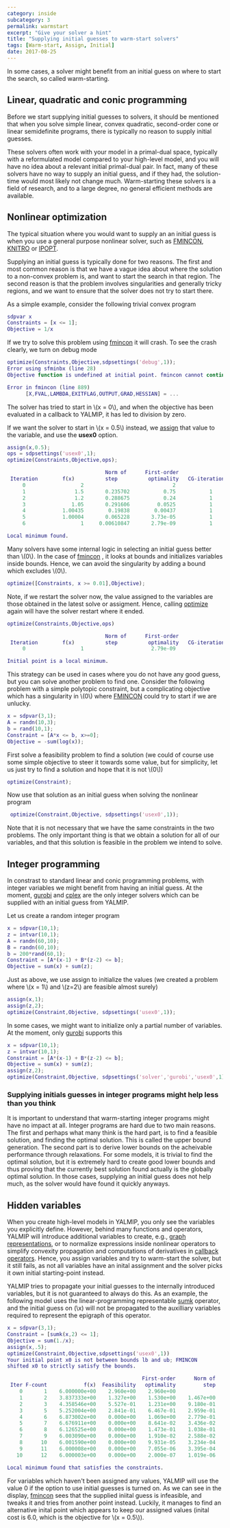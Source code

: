```yaml
---
category: inside
subcategory: 3
permalink: warmstart
excerpt: "Give your solver a hint"
title: "Supplying initial guesses to warm-start solvers"
tags: [Warm-start, Assign, Initial]
date: 2017-08-25
---
```


In some cases, a solver might benefit from an initial guess on where to start the search, so called warm-starting.

## Linear, quadratic and conic programming

Before we start supplying initial guesses to solvers, it should be mentioned that when you solve simple linear, convex quadratic, second-order cone or linear semidefinite programs, there is typically no reason to supply initial guesses. 

These solvers often work with your model in a primal-dual space, typically with a reformulated model compared to your high-level model, and you will have no idea about a relevant initial primal-dual pair. In fact, many of these solvers have no way to supply an initial guess, and if they had, the solution-time would most likely not change much. Warm-starting these solvers is a field of research, and to a large degree, no general efficient methods are available.

## Nonlinear optimization

The typical situation where you would want to supply an an initial guess is when you use a general purpose nonlinear solver, such as [FMINCON](/solver/fmincon), [KNITRO](/solver/knitro) or [IPOPT](/solver/ipopt). 

Supplying an initial guess is typically done for two reasons. The first and most common reason is that we have a vague idea about where the solution to a non-convex problem is, and want to start the search in that region. The second reason is that the problem involves singularities and generally tricky regions, and we want to ensure that the solver does not try to start there.

As a simple example, consider the following trivial convex program

````matlab
sdpvar x
Constraints = [x <= 1];
Objective = 1/x
````

If we try to solve this problem using [fmincon](/solver/fmincon) it will crash. To see the crash clearly, we turn on debug mode

````matlab
optimize(Constraints,Objective,sdpsettings('debug',1));
Error using sfminbx (line 28)
Objective function is undefined at initial point. fmincon cannot continue.

Error in fmincon (line 889)
      [X,FVAL,LAMBDA,EXITFLAG,OUTPUT,GRAD,HESSIAN] = ...

````

The solver has tried to start in \\(x = 0\\), and when the objective has been evaluated in a callback to YALMIP, it has led to division by zero.

If we want the solver to start in \\(x = 0.5\\) instead, we [assign](/command/assign) that value to the variable, and use the **usex0** option.

````matlab
assign(x,0.5);
ops = sdpsettings('usex0',1);
optimize(Constraints,Objective,ops);

                                Norm of      First-order 
 Iteration        f(x)          step          optimality   CG-iterations
     0                  2                             2                
     1                1.5       0.235702           0.75           1
     2                1.2       0.288675           0.24           1
     3               1.05       0.291606         0.0525           1
     4            1.00435        0.19838        0.00437           1
     5            1.00004       0.065228       3.73e-05           1
     6                  1     0.00610847       2.79e-09           1

Local minimum found.
````

Many solvers have some internal logic in selecting an initial guess better than \\(0\\). In the case of [fmincon](/solver/fmincon) , it looks at bounds and initializes variables inside bounds. Hence, we can avoid the singularity by adding a bound which excludes \\(0\\).

````matlab
optimize([Constraints, x >= 0.01],Objective);
````

Note, if we restart the solver now, the value assigned to the variables are those obtained in the latest solve or assigment. Hence, calling [optimize](/command/optimize) again will have the solver restart where it ended.


````matlab
optimize(Constraints,Objective,ops)

                                Norm of      First-order 
 Iteration        f(x)          step          optimality   CG-iterations
     0                  1                      2.79e-09                

Initial point is a local minimum.
````

This strategy can be used in cases where you do not have any good guess, but you can solve another problem to find one. Consider the following problem with a simple polytopic constraint, but a complicating objective which has a singularity in \\(0\\) where   [FMINCON](/solver/fmincon) could try to start if we are unlucky.

````matlab
x = sdpvar(3,1);
A = randn(10,3);
b = rand(10,1);
Constraint = [A*x <= b, x>=0];
Objective = -sum(log(x));
````

First solve a feasibility problem to find a solution (we could of course use some simple objective to steer it towards some value, but for simplicity, let us just try to find a solution and hope that it is not \\(0\\))

````matlab
optimize(Constraint);
````

Now use that solution as an initial guess when solving the nonlinear program

````matlab
 optimize(Constraint,Objective, sdpsettings('usex0',1));
````

Note that it is not necessary that we have the same constraints in the two problems. The only important thing is that we obtain a solution for all of our variables, and that this solution is feasible in the problem we intend to solve.

## Integer programming

In constrast to standard linear and conic programming problems, with integer variables we might benefit from having an initial guess. At the moment, [gurobi](/solver/gurobi) and [cplex](/solver/cplex) are the only integer solvers which can be supplied with an initial guess from YALMIP.

Let us create a random integer program

````matlab
x = sdpvar(10,1);
z = intvar(10,1);
A = randn(60,10);
B = randn(60,10);
b = 200*rand(60,1);
Constraint = [A*(x-1) + B*(z-2) <= b];
Objective = sum(x) + sum(z);
````

Just as above, we use assign to initialize the values (we created a problem where \\(x = 1\\) and \\(z=2\\) are feasible almost surely)

````matlab
assign(x,1);
assign(z,2);
optimize(Constraint,Objective, sdpsettings('usex0',1));
````

In some cases, we might want to initialize only a partial number of variables. At the moment, only  [gurobi](/solver/gurobi) supports this

````matlab
x = sdpvar(10,1);
z = intvar(10,1);
Constraint = [A*(x-1) + B*(z-2) <= b];
Objective = sum(x) + sum(z);
assign(z,2);
optimize(Constraint,Objective, sdpsettings('solver','gurobi','usex0',1));
````

### Supplying initials guesses in integer programs might help less than you think

It is important to understand that warm-starting integer programs might have no impact at all. Integer programs are hard due to two main reasons. The first and perhaps what many think is the hard part, is to find a feasible solution, and finding the optimal solution. This is called the upper bound generation. The second part is to derive lower bounds on the acheivable performance through relaxations. For some models, it is trivial to find the optimal solution, but it is extremely hard to create good lower bounds and thus proving that the currently best solution found actually is the globally optimal solution. In those cases, supplying an initial guess does not help much, as the solver would have found it quickly anyways.

## Hidden variables

When you create high-level models in YALMIP, you only see the variables you explicitly define. However, behind many functions and operators, YALMIP will introduce additional variables to create, e.g., [graph representations](/tutorial/nonlinearoperatorsgraphs), or to normalize expressions inside nonlinear operators to simplify convexity propagation and computations of derivatives in [callback operators](/tutorial/nonlinearoperatorscallback). Hence, you assign variables and try to warm-start the solver, but it still fails, as not all variables have an inital assignment and the solver picks it own initial starting-point instead.

YALMIP tries to propagate your initial guesses to the internally introduced variables, but it is not guaranteed to always do this. As an example, the following model uses the linear-programming representable [sumk](/command/sumk) operator, and the initial guess on (\x\) will not be propagated to the auxilliary variables required to represent the epigraph of this operator.

````matlab
x = sdpvar(3,1);
Constraint = [sumk(x,2) <= 1];
Objective = sum(1./x);
assign(x,.5);
optimize(Constraint,Objective,sdpsettings('usex0',1))
Your initial point x0 is not between bounds lb and ub; FMINCON
shifted x0 to strictly satisfy the bounds.

                                            First-order      Norm of
 Iter F-count            f(x)  Feasibility   optimality         step
    0       1    6.000000e+00    2.960e+00    2.960e+00
    1       2    3.837333e+00    1.327e+00    1.530e+00    1.467e+00
    2       3    4.358546e+00    5.527e-01    1.231e+00    9.180e-01
    3       5    5.252004e+00    2.841e-01    6.467e-01    2.959e-01
    4       6    6.873002e+00    0.000e+00    1.069e+00    2.779e-01
    5       7    6.676911e+00    0.000e+00    8.641e-02    3.436e-02
    6       8    6.126525e+00    0.000e+00    1.473e-01    1.038e-01
    7       9    6.003090e+00    0.000e+00    1.910e-02    2.588e-02
    8      10    6.001590e+00    0.000e+00    9.931e-05    3.234e-04
    9      11    6.000008e+00    0.000e+00    7.055e-06    3.395e-04
   10      12    6.000003e+00    0.000e+00    2.000e-07    1.019e-06

Local minimum found that satisfies the constraints.
````

For variables which haven't been assigned any values, YALMIP will use the value 0 if the option to use initial guesses is turned on. As we can see in the display, [fmincon](/solver/fmincon) sees that the supplied iniital guess is infeasible, and tweaks it and tries from another point instead. Luckily, it manages to find an alternative inital point which appears to keep our assigned values (inital cost is 6.0, which is the objective for \\(x = 0.5\\)).


